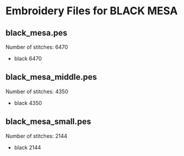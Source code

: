 Embroidery Files for BLACK MESA
===============================

black_mesa.pes
--------------
Number of stitches: 6470
 * black 6470

black_mesa_middle.pes
---------------------
Number of stitches: 4350
 * black 4350

black_mesa_small.pes
--------------------
Number of stitches: 2144
 * black 2144
